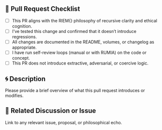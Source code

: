 ## 🔄 Pull Request Checklist

- [ ] This PR aligns with the RIEM{} philosophy of recursive clarity and ethical cognition.
- [ ] I've tested this change and confirmed that it doesn’t introduce regressions.
- [ ] All changes are documented in the README, volumes, or changelog as appropriate.
- [ ] I have run self-review loops (manual or with RUMIA) on the code or concept.
- [ ] This PR does not introduce extractive, adversarial, or coercive logic.

## 🌀 Description

Please provide a brief overview of what this pull request introduces or modifies.

## 🔮 Related Discussion or Issue

Link to any relevant issue, proposal, or philosophical echo.
